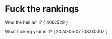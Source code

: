 # Fuck the rankings

Who the hell am I?
{ 4092529 }

What fucking year is it?
[ 2024-05-07T08:00:00Z ]
